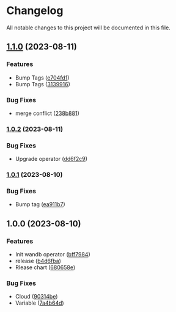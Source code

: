 # Changelog

All notable changes to this project will be documented in this file.

## [1.1.0](https://github.com/wandb/terraform-helm-wandb/compare/v1.0.2...v1.1.0) (2023-08-11)


### Features

* Bump Tags ([e704fd1](https://github.com/wandb/terraform-helm-wandb/commit/e704fd1c58574a8fe8410938dd4c6b7f2947b137))
* Bump Tags ([3139916](https://github.com/wandb/terraform-helm-wandb/commit/3139916c804a5b6b5bd7836135eeb784f2f68df7))


### Bug Fixes

* merge conflict ([238b881](https://github.com/wandb/terraform-helm-wandb/commit/238b88134339992c4134f95bd9348e7cb2062a22))

### [1.0.2](https://github.com/wandb/terraform-helm-wandb/compare/v1.0.1...v1.0.2) (2023-08-11)


### Bug Fixes

* Upgrade operator ([dd6f2c9](https://github.com/wandb/terraform-helm-wandb/commit/dd6f2c975cdfc09ba26fe60abdfc35871bdbdbe9))

### [1.0.1](https://github.com/wandb/terraform-helm-wandb/compare/v1.0.0...v1.0.1) (2023-08-10)


### Bug Fixes

* Bump tag ([ea911b7](https://github.com/wandb/terraform-helm-wandb/commit/ea911b7bc703caae307babd454cda18ac267d33e))

## 1.0.0 (2023-08-10)


### Features

* Init wandb operator ([bff7984](https://github.com/wandb/terraform-helm-wandb/commit/bff79848f1cf45985ac3b90e25bcbc4da2b8752e))
* release ([b4d6fba](https://github.com/wandb/terraform-helm-wandb/commit/b4d6fbadb62d9546d5c9eac51580ecfe7884f708))
* Rlease chart ([680658e](https://github.com/wandb/terraform-helm-wandb/commit/680658e88209b64f4111076cbdfb28951fb2a556))


### Bug Fixes

* Cloud ([90314be](https://github.com/wandb/terraform-helm-wandb/commit/90314be295c2077541fa36fc71a59cae5c75c75b))
* Variable ([7a4b64d](https://github.com/wandb/terraform-helm-wandb/commit/7a4b64d553368e4c664b37eeac2f05f5e01994b6))
